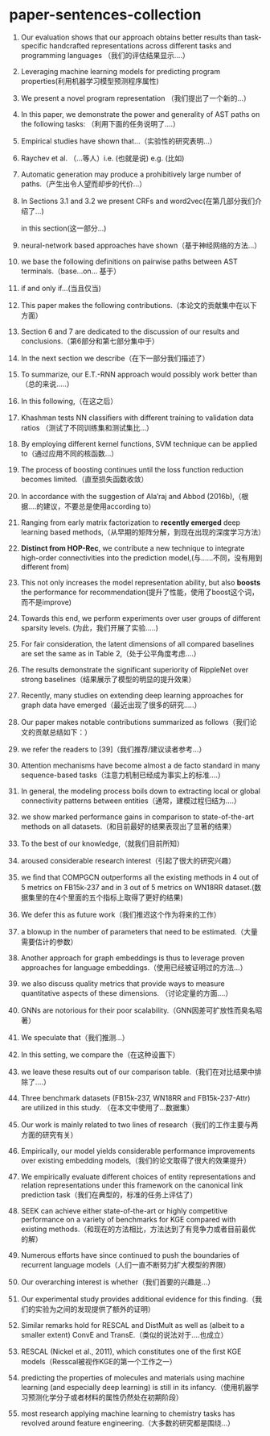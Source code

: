 # paper-sentences-collection

1. Our evaluation shows that our approach obtains better results than task-specific handcrafted representations across different tasks and programming languages （我们的评估结果显示....）
2. Leveraging machine learning models for predicting program properties\(利用机器学习模型预测程序属性\)
3. We present a novel program representation （我们提出了一个新的...）
4. In this paper, we demonstrate the power and generality of AST paths on the following tasks: （利用下面的任务说明了....）
5. Empirical studies have shown that...（实验性的研究表明...） 
6. Raychev et al. （...等人）i.e. \(也就是说\)  e.g. \(比如\)
7. Automatic generation may produce a prohibitively large number of paths.（产生出令人望而却步的代价...）
8. In Sections 3.1 and 3.2 we present CRFs and word2vec\(在第几部分我们介绍了...\)

    in this section\(这一部分...\)

9. neural-network based approaches have shown（基于神经网络的方法...）
10. we base the following definitions on pairwise paths between AST terminals.（base...on... 基于）
11. if and only if...\(当且仅当\)
12. This paper makes the following contributions.（本论文的贡献集中在以下方面）
13. Section 6 and 7 are dedicated to the discussion of our results and conclusions.（第6部分和第七部分集中于）
14. In the next section we describe（在下一部分我们描述了）
15. To summarize, our E.T.-RNN approach would possibly work better than（总的来说.....）
16. In this following,（在这之后）
17. Khashman  tests NN classiﬁers with different training to validation data ratios （测试了不同训练集和测试集比...）
18. By employing different kernel functions, SVM technique can be applied to（通过应用不同的核函数...）
19. The process of boosting continues until the loss function reduction becomes limited.（直至损失函数收敛）
20. In accordance with the suggestion of Ala’raj and Abbod \(2016b\),（根据....的建议，不要总是使用according to）
21. Ranging from early matrix factorization to **recently emerged** deep learning based methods,（从早期的矩阵分解，到现在出现的深度学习方法）
22. **Distinct from HOP-Rec**, we contribute a new technique to integrate high-order connectivities into the prediction model,\(与......不同，没有用到different from\)
23. This not only increases the model representation ability, but also **boosts** the performance for recommendation\(提升了性能，使用了boost这个词，而不是improve\)
24. Towards this end, we perform experiments over user groups of different sparsity levels. \(为此，我们开展了实验.....\)
25. For fair consideration, the latent dimensions of all compared baselines are set the same as in Table 2,（处于公平角度考虑....）
26. The results demonstrate the significant superiority of RippleNet over strong baselines（结果展示了模型的明显的提升效果）
27. Recently, many studies on extending deep learning approaches for graph data have emerged（最近出现了很多的研究.....）
28. Our paper makes notable contributions summarized as follows（我们论文的贡献总结如下：）
29. we refer the readers to \[39\]（我们推荐/建议读者参考...）
30. Attention mechanisms have become almost a de facto standard in many sequence-based tasks（注意力机制已经成为事实上的标准....）
31. In general, the modeling process boils down to extracting local or global connectivity patterns between entities（通常，建模过程归结为....）
32. we show marked performance gains in comparison to state-of-the-art methods on all datasets.（和目前最好的结果表现出了显著的结果）
33. To the best of our knowledge,（就我们目前所知）
34. aroused considerable research interest（引起了很大的研究兴趣）
35. we ﬁnd that COMPGCN outperforms all the existing methods in 4 out of 5 metrics on FB15k-237 and in 3 out of 5 metrics on WN18RR dataset.\(数据集里的在4个里面的五个指标上取得了更好的结果\)
36. We defer this as future work（我们推迟这个作为将来的工作）
37. a blowup in the number of parameters that need to be estimated.（大量需要估计的参数）
38. Another approach for graph embeddings is thus to leverage proven approaches for language embeddings.（使用已经被证明过的方法...）
39. we also discuss quality metrics that provide ways to measure quantitative aspects of these dimensions. （讨论定量的方面....）
40. GNNs are notorious for their poor scalability.（GNN因差可扩放性而臭名昭著）
41. We speculate that（我们推测...）
42. In this setting, we compare the（在这种设置下）
43. we leave these results out of our comparison table.（我们在对比结果中排除了....）
44. Three benchmark datasets \(FB15k-237, WN18RR and FB15k-237-Attr\) are utilized in this study. （在本文中使用了...数据集）
45. Our work is mainly related to two lines of research（我们的工作主要与两方面的研究有关）
46. Empirically, our model yields considerable performance improvements over existing embedding models,（我们的论文取得了很大的效果提升）
47. We empirically evaluate different choices of entity representations and relation representations under this framework on the canonical link prediction task（我们在典型的，标准的任务上评估了）
48. SEEK can achieve either state-of-the-art or highly competitive performance on a variety of benchmarks for KGE compared with existing methods.（和现在的方法相比，方法达到了有竞争力或者目前最优的解）
49. Numerous efforts have since continued to push the boundaries of recurrent language models（人们一直不断努力扩大模型的界限）
50. Our overarching interest is whether（我们首要的兴趣是...）
51. Our experimental study provides additional evidence for this ﬁnding.（我们的实验为之间的发现提供了额外的证明）
52. Similar remarks hold for RESCAL and DistMult as well as \(albeit to a smaller extent\) ConvE and TransE.（类似的说法对于....也成立）
53. RESCAL \(Nickel et al., 2011\), which constitutes one of the ﬁrst KGE models（Resscal被视作KGE的第一个工作之一）
54. predicting the properties of molecules and materials using machine learning \(and especially deep learning\) is still in its infancy.（使用机器学习预测化学分子或者材料的属性仍然处在初期阶段）
55. most research applying machine learning to chemistry tasks has revolved around feature engineering.（大多数的研究都是围绕...）

